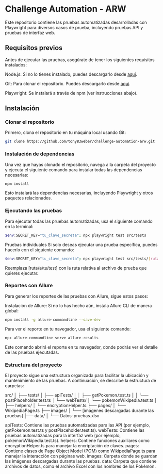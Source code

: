 # Challenge Automation - ARW
Este repositorio contiene las pruebas automatizadas desarrolladas con Playwright para diversos casos de prueba, incluyendo pruebas API y pruebas de interfaz web.

## Requisitos previos
Antes de ejecutar las pruebas, asegúrate de tener los siguientes requisitos instalados:

Node.js: Si no lo tienes instalado, puedes descargarlo desde [aquí](https://nodejs.org/en).

Git: Para clonar el repositorio. Puedes descargarlo desde [aquí](https://git-scm.com/).

Playwright: Se instalará a través de npm (ver instrucciones abajo).

## Instalación
### Clonar el repositorio
Primero, clona el repositorio en tu máquina local usando Git:
```bash
git clone https://github.com/tony83weber/challenge-automation-arw.git
```

### Instalación de dependencias
Una vez que hayas clonado el repositorio, navega a la carpeta del proyecto y ejecuta el siguiente comando para instalar todas las dependencias necesarias:
```bash
npm install
```
Esto instalará las dependencias necesarias, incluyendo Playwright y otros paquetes relacionados.

### Ejecutando las pruebas
Para ejecutar todas las pruebas automatizadas, usa el siguiente comando en la terminal:
```bash
$env:SECRET_KEY="tu_clave_secreta"; npx playwright test src/tests
```

Pruebas individuales
Si solo deseas ejecutar una prueba específica, puedes hacerlo con el siguiente comando:
```bash
$env:SECRET_KEY="tu_clave_secreta"; npx playwright test src/tests/[ruta/a/tu/test].test.ts
```
Reemplaza [ruta/a/tu/test] con la ruta relativa al archivo de prueba que quieres ejecutar.

### Reportes con Allure
Para generar los reportes de las pruebas con Allure, sigue estos pasos:

Instalación de Allure: Si no lo has hecho aún, instala Allure CLI de manera global:
```bash
npm install -g allure-commandline --save-dev
```
Para ver el reporte en tu navegador, usa el siguiente comando:
```bash
npx allure-commandline serve allure-results
```
Este comando abrirá el reporte en tu navegador, donde podrás ver el detalle de las pruebas ejecutadas.


### Estructura del proyecto
El proyecto sigue una estructura organizada para facilitar la ubicación y mantenimiento de las pruebas. A continuación, se describe la estructura de carpetas:

src/
│
├── tests/
│   ├── apiTests/
│   │   ├── getPokemon.test.ts
│   │   └── postPlaceholder.test.ts
│   └── webTests/
│       └── pokemonWikipedia.test.ts
│
├── helpers/
│   └── encryptionHelper.ts
├── pages/
│   └── WikipediaPage.ts
├── images/
│   └── [imágenes descargadas durante las pruebas]
├── data/
│   └── Datos-pruebas.xlsx


apiTests: Contiene las pruebas automatizadas para las API (por ejemplo, getPokemon.test.ts y postPlaceholder.test.ts).
webTests: Contiene las pruebas automatizadas para la interfaz web (por ejemplo, pokemonWikipedia.test.ts).
helpers: Contiene funciones auxiliares como encryptionHelper.ts para manejar la encriptación de claves.
pages: Contiene clases de Page Object Model (POM) como WikipediaPage.ts para manejar la interacción con páginas web.
images: Carpeta donde se guardan las imágenes descargadas durante las pruebas.
data: Carpeta que contiene archivos de datos, como el archivo Excel con los nombres de los Pokémon.
